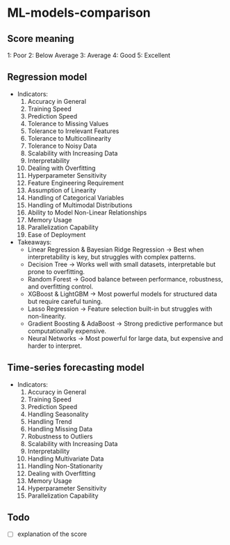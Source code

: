# ML-models-comparison

  
## Score meaning  
1: Poor
2: Below Average
3: Average
4: Good
5: Excellent  

## Regression model  
- Indicators:  
    1. Accuracy in General
    2. Training Speed
    3. Prediction Speed
    4. Tolerance to Missing Values
    5. Tolerance to Irrelevant Features
    6. Tolerance to Multicollinearity
    7. Tolerance to Noisy Data
    8. Scalability with Increasing Data
    9. Interpretability
    10. Dealing with Overfitting
    11. Hyperparameter Sensitivity
    12. Feature Engineering Requirement
    13. Assumption of Linearity
    14. Handling of Categorical Variables
    15. Handling of Multimodal Distributions
    16. Ability to Model Non-Linear Relationships
    17. Memory Usage
    18. Parallelization Capability
    19. Ease of Deployment
- Takeaways:
    * Linear Regression & Bayesian Ridge Regression → Best when interpretability is key, but struggles with complex patterns.
    * Decision Tree → Works well with small datasets, interpretable but prone to overfitting.
    * Random Forest → Good balance between performance, robustness, and overfitting control.
    * XGBoost & LightGBM → Most powerful models for structured data but require careful tuning.
    * Lasso Regression → Feature selection built-in but struggles with non-linearity.
    * Gradient Boosting & AdaBoost → Strong predictive performance but computationally expensive.
    * Neural Networks → Most powerful for large data, but expensive and harder to interpret.  
      
## Time-series forecasting model  
- Indicators:  
    1. Accuracy in General
    2. Training Speed
    3. Prediction Speed
    4. Handling Seasonality
    5. Handling Trend
    6. Handling Missing Data
    7. Robustness to Outliers
    8. Scalability with Increasing Data
    9. Interpretability
    10. Handling Multivariate Data
    11. Handling Non-Stationarity
    12. Dealing with Overfitting
    13. Memory Usage
    14. Hyperparameter Sensitivity
    15. Parallelization Capability
    
    
## Todo  
- [ ] explanation of the score